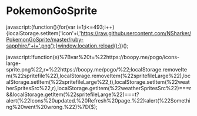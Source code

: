 # PokemonGoSprite

javascript:(function(){for(var i=1;i<=493;i++){localStorage.setItem('icon'+i,'https://raw.githubusercontent.com/NSharker/PokemonGoSprite/master/ruby-sapphire/'+i+'.png');}window.location.reload();})();


javascript:!function(e)%7Bvar%20t=%22https://boopy.me/pogo/icons-large-sprite.png%22,r=%22https://boopy.me/pogo/%22;localStorage.removeItem(%22spritefile%22),localStorage.removeItem(%22spritefileLarge%22),localStorage.setItem(%22spritefileLarge%22,t),localStorage.setItem(%22weatherSpritesSrc%22,r),localStorage.getItem(%22weatherSpritesSrc%22)===r&&localStorage.getItem(%22spritefileLarge%22)===t?alert(%22Icons%20updated.%20Refresh%20page.%22):alert(%22Something%20went%20wrong.%22)%7D($);
